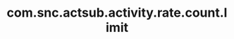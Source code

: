 ---
weight: 1409
layout: page
title: com.snc.actsub.activity.rate.count.limit
description: ""
value: "5000"
---